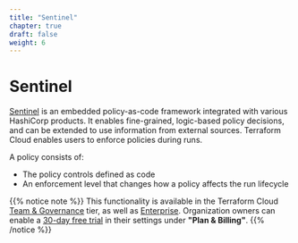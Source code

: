 ```yaml
---
title: "Sentinel"
chapter: true
draft: false
weight: 6
---
```


# Sentinel

[Sentinel](https://www.hashicorp.com/sentinel) is an embedded policy-as-code framework integrated with various HashiCorp products. It enables fine-grained, logic-based policy decisions, and can be extended to use information from external sources. Terraform Cloud enables users to enforce policies during runs.

A policy consists of:

- The policy controls defined as code
- An enforcement level that changes how a policy affects the run lifecycle

{{% notice note %}}
This functionality is available in the Terraform Cloud [Team & Governance](https://www.hashicorp.com/products/terraform/pricing/) tier, as well as [Enterprise](https://www.hashicorp.com/products/terraform/pricing/). Organization owners can enable a [30-day free trial](https://www.hashicorp.com/blog/announcing-free-trials-for-hashicorp-terraform-cloud-paid-offerings/) in their settings under **"Plan & Billing"**.
{{% /notice %}}